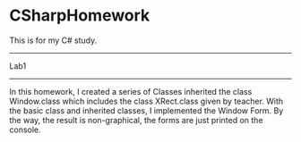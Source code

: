 CSharpHomework
===============

This is for my C# study.

****************************************
Lab1
****************************************

In this homework, I created a series of Classes inherited the class Window.class which includes the class XRect.class given by teacher. With the basic class and inherited classes, I implemented the Window Form.
By the way, the result is non-graphical, the forms are just printed on the console. 